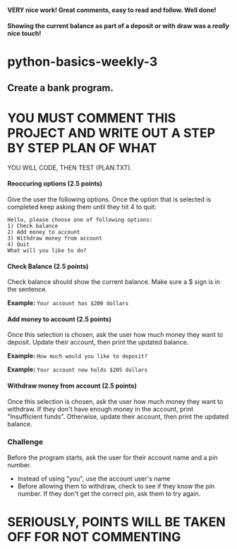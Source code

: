 #### VERY nice work! Great comments, easy to read and follow. Well done!
####
#### Showing the current balance as part of a deposit or with draw was a *really* nice touch!

# python-basics-weekly-3

## Create a bank program.

# YOU MUST COMMENT THIS PROJECT AND WRITE OUT A STEP BY STEP PLAN OF WHAT 
YOU WILL CODE, THEN TEST (PLAN.TXT).

#### Reoccuring options (2.5 points)
Give the user the following options. Once the option that is selected 
is completed keep asking them until they hit 4 to quit:

```
Hello, please choose one of following options:
1) Check balance
2) Add money to account
3) Withdraw money from account
4) Quit
What will you like to do?
```

#### Check Balance (2.5 points)
Check balance should show the current balance. Make sure a $ sign is in the sentence.

<strong>Example:</strong> ```Your account has $200 dollars```

#### Add money to account (2.5 points)
Once this selection is chosen, ask the user how much money they want to deposit. 
Update their account, then print the updated balance.

<strong>Example:</strong> ```How much would you like to deposit?```

<strong>Example:</strong> ```Your account now holds $205 dollars```

#### Withdraw money from account (2.5 points)
Once this selection is chosen, ask the user how much money they want to withdraw. 
If they don't have enough money in the account, print "Insufficient funds". Otherwise, update their account, then print the updated balance.


### Challenge
Before the program starts, ask the user for their account name and a pin number.
- Instead of using "you", use the account user's name
- Before allowing them to withdraw, check to see if they know the pin number.
 If they don't get the correct pin, ask them to try again.


# SERIOUSLY, POINTS WILL BE TAKEN OFF FOR NOT COMMENTING
